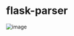 # flask-parser
![image](https://github.com/user-attachments/assets/21d85cdc-b92e-40c4-8e42-d278d151d43e)

